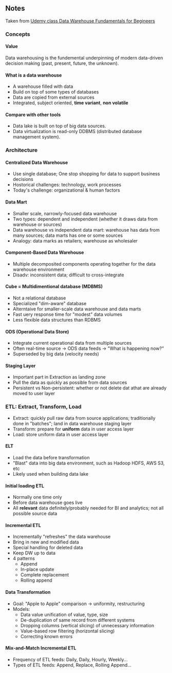 ## Notes 

Taken from [Udemy class Data Warehouse Fundamentals for Begineers](https://www.udemy.com/course/data-warehouse-fundamentals-for-beginners/)

### Concepts
#### Value
Data warehousing is the fundemental underpinning of modern data-driven decision making (past, present, future, the unknown).

#### What is a data warehouse

* A warehouse filled with data
* Build on top of some types of databases
* Data are copied from external sources
* Integrated, subject oriented, __time variant__, __non volatile__

#### Compare with other tools
* Data lake is built on top of big data sources.
* Data virtualization is read-only DDBMS (distributed database management system).

### Architecture
#### Centralized Data Warehouse
* Use single database; One stop shopping for data to support business decisions
* Hostorical challenges: technology, work processes
* Today's challenge: organizational & human factors

#### Data Mart
* Smaller scale, narrowly-focused data warehouse
* Two types: dependent and independent (whether it draws data from warehouse or sources)
* Data warehouse vs independent data mart: warehouse has data from many sources; data marts has one or some sources
* Analogy: data marks as retailers; warehouse as wholesaler

#### Component-Based Data Warehouse
* Multiple decomposited components operating together for the data warehouse environment
* Disadv: inconsistent data; difficult to cross-integrate

#### Cube = Multidimentional database (MDBMS)
* Not a relational database
* Specialized "dim-aware" database
* Alterntaive for smaller-scale data warehouse and data marts
* Fast uery response time for "modest" data volumes
* Less flexible data structures than RDBMS

#### ODS (Operational Data Store)
* Integrate current operational data from multiple sources
* Often real-time source -> ODS data feeds -> "What is happening now?"
* Superseded by big data (velocity needs)

#### Staging Layer
* Important part in Extraction as landing zone
* Pull the data as quickly as possible from data sources
* Persistent vs Non-persistent: whether or not delete dat athat are already moved to user layer

### ETL: Extract, Transform, Load
* Extract: quickly pull raw data from source applications; traditionally done in "batches"; land in data warehouse staging layer
* Transform: prepare for __uniform__ data in user access layer
* Load: store uniform data in user access layer

#### ELT
* Load the data before transformation
* "Blast" data into big data environment, such as Hadoop HDFS, AWS S3, etc
* Likely used when building data lake

#### Initial loading ETL
* Normally one time only
* Before data warehouse goes live
* All __relevant__ data definitely/probably needed for BI and analytics; not all possible source data

#### Incremental ETL
* Incrementally "refreshes" the data warehouse
* Bring in new and modified data
* Special handling for deleted data
* Keep DW up to data
* 4 patterns
  - Append
  - In-place update
  - Complete replacement
  - Rolling append

#### Data Transformation
* Goal: "Apple to Apple" comparison -> uniformity, restructuring
* Models: 
  - Data value unification of value, type, size
  - De-duplication of same record from different systems
  - Dropping columns (vertical slicing) of unnecessary information
  - Value-based row filtering (horizontal slicing)
  - Correcting known errors

#### Mix-and-Match Incremental ETL
* Frequency of ETL feeds: Daily, Daily, Hourly, Weekly...
* Types of ETL feeds: Append, Replace, Rolling Append...












































